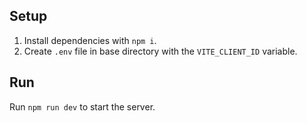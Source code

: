## Setup
1. Install dependencies with `npm i`.
2. Create `.env` file in base directory with the `VITE_CLIENT_ID` variable.


## Run
Run `npm run dev` to start the server.
